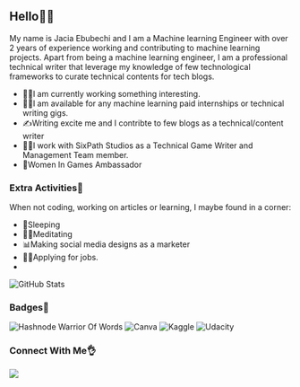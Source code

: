                                                                                                                                       
## **Hello👋👋** 

My name is Jacia Ebubechi and I am a Machine learning Engineer with over 2 years of experience working and contributing to machine learning projects. Apart from being a machine learning engineer, I am a professional technical writer that leverage my knowledge of few technological frameworks to curate technical contents for tech blogs.

- 👩‍💻I am currently working something interesting.
- 👩‍🏫I am available for any machine learning paid internships or technical writing gigs.
- ✍Writing excite me and I contribte to few blogs as a technical/content writer
- 🐱‍🏍I work with SixPath Studios as a Technical Game Writer and Management Team member.
- 🥇Women In Games Ambassador


### **Extra Activities🎉** ###
When not coding, working on articles or learning, I maybe found in a corner:
- 🛌Sleeping
- 🧎‍♀️Meditating
- 📊Making social media designs as a marketer
- 🤸‍♀️Applying for jobs.
-

![GitHub Stats](https://github-readme-stats.vercel.app/api?username=JAC-02&theme=radical)


### **Badges🥇**

![Hashnode Warrior Of Words](https://img.shields.io/badge/Hashnode-2962FF?style=for-the-badge&logo=hashnode&logoColor=white)
![Canva](https://img.shields.io/badge/Canva-%2300C4CC.svg?style=for-the-badge&logo=Canva&logoColor=white)
![Kaggle](https://img.shields.io/badge/Kaggle-035a7d?style=for-the-badge&logo=kaggle&logoColor=white)
![Udacity](https://img.shields.io/badge/Udacity-grey?style=for-the-badge&logo=udacity&logoColor=15B8E6)

### **Connect With Me👌**
![](https://img.shields.io/twitter/url?label=Twitter&style=social&url=https%3A%2F%2Ftwitter.com%2Fjacia_ebubechi)

